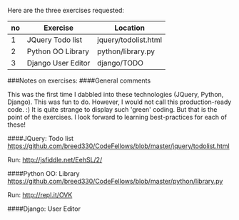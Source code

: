 Here are the three exercises requested:

no | Exercise  | Location
---|---------- | -------------
1 | JQuery Todo list | jquery/todolist.html
2 | Python OO Library | python/library.py 
3 | Django User Editor | django/TODO 



###Notes on exercises:
####General comments

This was the first time I dabbled into these technologies (JQuery, Python, Django). This was fun to do. However, I would not call this production-ready code. :) It is quite strange to display such 'green' coding. But that is the point of the exercises. I look forward to learning best-practices for each of these!


####JQuery: Todo list
https://github.com/breed330/CodeFellows/blob/master/jquery/todolist.html

Run: http://jsfiddle.net/EehSL/2/



####Python OO: Library
https://github.com/breed330/CodeFellows/blob/master/python/library.py

Run: http://repl.it/OVK



####Django: User Editor




